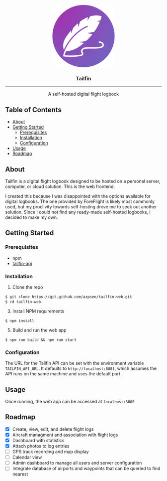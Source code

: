 <p align="center">
    <a href="" rel="nooperner">
    <img width=200px height=200px src="public/logo.png" alt="Tailfin Logo"></a>
</p>

<h3 align="center">Tailfin</h3>

---

<p align="center">A self-hosted digital flight logbook</p>

## Table of Contents

- [About](#about)
- [Getting Started](#getting_started)
  - [Prerequisites](#prerequisites)
  - [Installation](#installation)
  - [Configuration](#configuration)
- [Usage](#usage)
- [Roadmap](#roadmap)

## About <a name="about"></a>

Tailfin is a digital flight logbook designed to be hosted on a personal server, computer, or cloud solution. This is the
web frontend.

I created this because I was disappointed with the options available for digital logbooks. The one provided by
ForeFlight is likely most commonly used, but my proclivity towards self-hosting drove me to seek out another solution.
Since I could not find any ready-made self-hosted logbooks, I decided to make my own.

## Getting Started <a name="getting_started"></a>

### Prerequisites <a name="prerequisites"></a>

- npm
- [tailfin-api](https://github.com/azpsen/tailfin-api)

### Installation <a name="installation"></a>

1. Clone the repo

```
$ git clone https://git.github.com/azpsen/tailfin-web.git
$ cd tailfin-web
```

3. Install NPM requirements

```
$ npm install
```

5. Build and run the web app

```
$ npm run build && npm run start
```

### Configuration <a name="configuration"></a>

The URL for the Tailfin API can be set with the environment variable `TAILFIN_API_URL`. It defaults to `http://localhost:8081`, which assumes the API runs on the same machine and uses the default port.

## Usage <a name="usage"></a>

Once running, the web app can be accessed at `localhost:3000`

## Roadmap <a name="roadmap"></a>

- [x] Create, view, edit, and delete flight logs
- [x] Aircraft managment and association with flight logs
- [x] Dashboard with statistics
- [x] Attach photos to log entries
- [ ] GPS track recording and map display
- [ ] Calendar view
- [ ] Admin dashboard to manage all users and server configuration
- [ ] Integrate database of airports and waypoints that can be queried to find nearest
